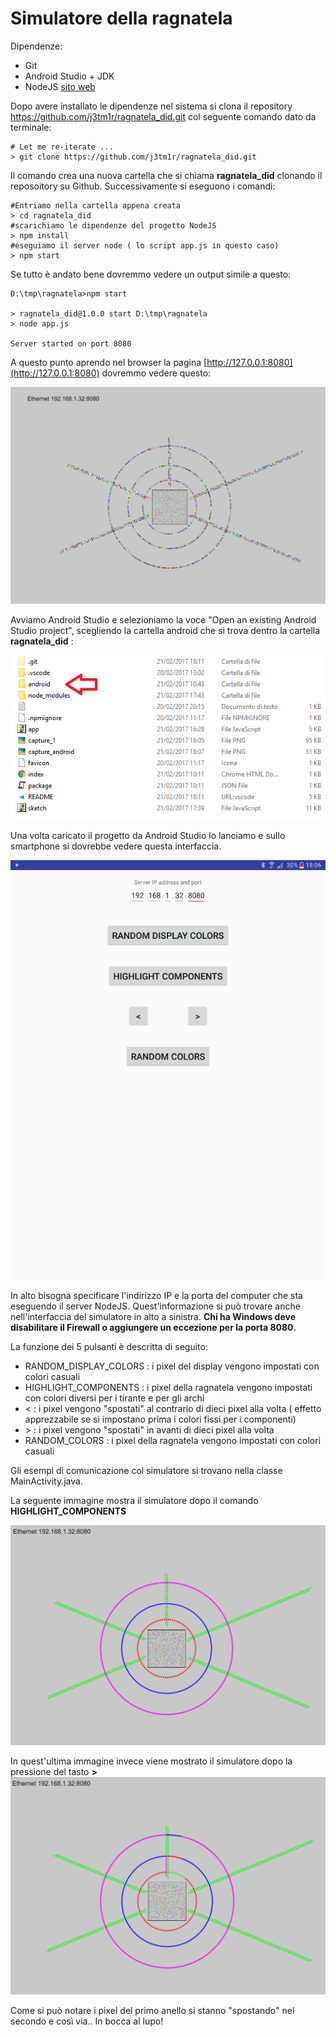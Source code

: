 Simulatore della ragnatela
============

Dipendenze:

  * Git
  * Android Studio + JDK
  * NodeJS [sito web](https://nodejs.org/en/)

Dopo avere installato le dipendenze nel sistema si clona il repository https://github.com/j3tm1r/ragnatela_did.git col seguente comando dato da terminale:

    # Let me re-iterate ...
    > git clone https://github.com/j3tm1r/ragnatela_did.git

Il comando crea una nuova cartella che si chiama **ragnatela_did** clonando il reposoitory su Github. Successivamente si eseguono i comandi:
    
    #Entriamo nella cartella appena creata
    > cd ragnatela_did
    #scarichiamo le dipendenze del progetto NodeJS
    > npm install
    #eseguiamo il server node ( lo script app.js in questo caso)
    > npm start
    
Se tutto è andato bene dovremmo vedere un output simile a questo:

    D:\tmp\ragnatela>npm start
    
    > ragnatela_did@1.0.0 start D:\tmp\ragnatela
    > node app.js
    
    Server started on port 8080

A questo punto aprendo nel browser la pagina [http://127.0.0.1:8080](http://127.0.0.1:8080) dovremmo vedere questo:

![simulatore](capture_1.png "Il simulatore all'avvio")

Avviamo Android Studio e selezioniamo la voce "Open an existing Android Studio project", scegliendo la cartella android che si trova dentro la cartella **ragnatela_did** :


![Cartella did](cartella_did.png "Contenuti della cartella del progetto")

Una volta caricato il progetto da Android Studio lo lanciamo e sullo smartphone si dovrebbe vedere questa interfaccia. 

![App Android](capture_android.png "Contenuti della cartella del progetto")

In alto bisogna specificare l'indirizzo IP e la porta del computer che sta eseguendo il server NodeJS. 
Quest'informazione si può trovare anche nell'interfaccia del simulatore in alto a sinistra. 
**Chi ha Windows deve disabilitare il Firewall o aggiungere un eccezione per la porta 8080.**

La funzione dei 5 pulsanti è descritta di seguito:
    
 * RANDOM_DISPLAY_COLORS : i pixel del display vengono impostati con colori casuali
 * HIGHLIGHT_COMPONENTS : i pixel della ragnatela vengono impostati con colori diversi per i tirante e per gli archi
 * \<  : i pixel vengono "spostati" al contrario di dieci pixel alla volta ( effetto apprezzabile se si impostano prima i colori fissi per i componenti)
 * \>  : i pixel vengono "spostati" in avanti di dieci pixel alla volta
 * RANDOM_COLORS : i pixel della ragnatela vengono impostati con colori casuali
 
Gli esempi di comunicazione col simulatore si trovano nella classe MainActivity.java.  

La seguente immagine mostra il simulatore dopo il comando **HIGHLIGHT_COMPONENTS**

![Ragnatela](capture_high.png "Le parti della ragnatela sono evidenziate con colori diversi")

In quest'ultima immagine invece viene mostrato il simulatore dopo la pressione del tasto **\>**
![Ragnatela](capture_movement.png "Le parti della ragnatela sono evidenziate con colori diversi")

Come si può notare i pixel del primo anello si stanno "spostando" nel secondo e così via..
In bocca al lupo!
 
